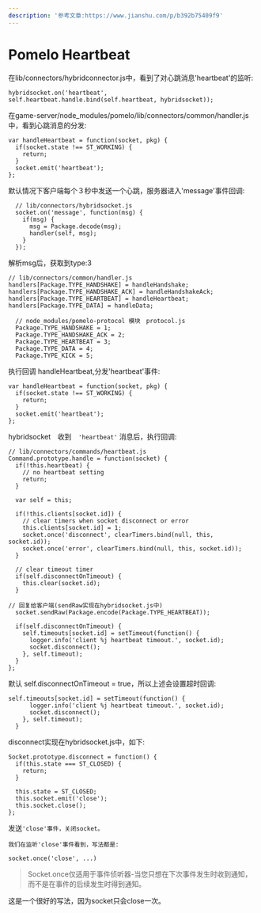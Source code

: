 ```yaml
---
description: '参考文章:https://www.jianshu.com/p/b392b75409f9'
---
```


# Pomelo Heartbeat

在lib/connectors/hybridconnector.js中，看到了对心跳消息'heartbeat'的监听:

```text
hybridsocket.on('heartbeat', self.heartbeat.handle.bind(self.heartbeat, hybridsocket));
```

在game-server/node\_modules/pomelo/lib/connectors/common/handler.js中，看到心跳消息的分发:

```text
var handleHeartbeat = function(socket, pkg) {
  if(socket.state !== ST_WORKING) {
    return;
  }
  socket.emit('heartbeat');
};
```

默认情况下客户端每个３秒中发送一个心跳，服务器进入'message'事件回调:

```text
  // lib/connectors/hybridsocket.js
  socket.on('message', function(msg) {
    if(msg) {
      msg = Package.decode(msg);
      handler(self, msg);
    }
  });
```

解析msg后，获取到type:3

```text
// lib/connectors/common/handler.js
handlers[Package.TYPE_HANDSHAKE] = handleHandshake;
handlers[Package.TYPE_HANDSHAKE_ACK] = handleHandshakeAck;
handlers[Package.TYPE_HEARTBEAT] = handleHeartbeat;
handlers[Package.TYPE_DATA] = handleData;
```

```text
  // node_modules/pomelo-protocol 模块　protocol.js
  Package.TYPE_HANDSHAKE = 1;
  Package.TYPE_HANDSHAKE_ACK = 2;
  Package.TYPE_HEARTBEAT = 3;
  Package.TYPE_DATA = 4;
  Package.TYPE_KICK = 5;
```

执行回调 handleHeartbeat,分发'heartbeat'事件:

```text
var handleHeartbeat = function(socket, pkg) {
  if(socket.state !== ST_WORKING) {
    return;
  }
  socket.emit('heartbeat');
};
```

hybridsocket　收到　`'heartbeat'` 消息后，执行回调:

```text
// lib/connectors/commands/heartbeat.js
Command.prototype.handle = function(socket) {
  if(!this.heartbeat) {
    // no heartbeat setting
    return;
  }

  var self = this;

  if(!this.clients[socket.id]) {
    // clear timers when socket disconnect or error
    this.clients[socket.id] = 1;
    socket.once('disconnect', clearTimers.bind(null, this, socket.id));
    socket.once('error', clearTimers.bind(null, this, socket.id));
  }

  // clear timeout timer
  if(self.disconnectOnTimeout) {
    this.clear(socket.id);
  }

// 回复给客户端(sendRaw实现在hybridsocket.js中)
  socket.sendRaw(Package.encode(Package.TYPE_HEARTBEAT));

  if(self.disconnectOnTimeout) {
    self.timeouts[socket.id] = setTimeout(function() {
      logger.info('client %j heartbeat timeout.', socket.id);
      socket.disconnect();
    }, self.timeout);
  }
};
```

默认 self.disconnectOnTimeout = true，所以上述会设置超时回调:

```text
self.timeouts[socket.id] = setTimeout(function() {
      logger.info('client %j heartbeat timeout.', socket.id);
      socket.disconnect();
    }, self.timeout);
  }
```

disconnect实现在hybridsocket.js中，如下:

```text
Socket.prototype.disconnect = function() {
  if(this.state === ST_CLOSED) {
    return;
  }

  this.state = ST_CLOSED;
  this.socket.emit('close');
  this.socket.close();
};
```

发送`'close'事件，关闭socket。`　

`我们在监听'close'事件看到，写法都是:`

```text
socket.once('close', ...)
```

> Socket.once仅适用于事件侦听器-当您只想在下次事件发生时收到通知，而不是在事件的后续发生时得到通知。

这是一个很好的写法，因为socket只会close一次。

